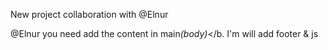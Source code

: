 New project collaboration with @Elnur

@Elnur you need add the content in main<i>(body)</i></b.
I'm will add footer & js
